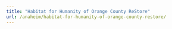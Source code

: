 ```yaml
---
title: "Habitat for Humanity of Orange County ReStore"
url: /anaheim/habitat-for-humanity-of-orange-county-restore/
---
```

